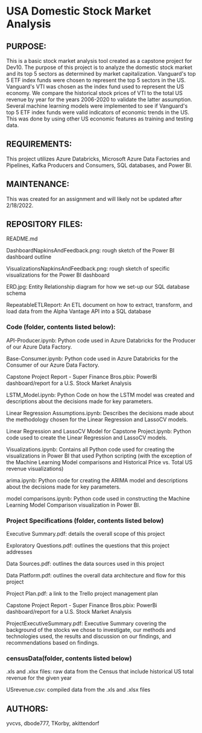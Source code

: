 # USA Domestic Stock Market Analysis 
## PURPOSE:
This is a basic stock market analysis tool created as a capstone project for Dev10. The purpose of this project is to analyze the domestic stock market and its top 5 sectors as determined by market capitalization. Vanguard's top 5 ETF index funds were chosen to represent the top 5 sectors in the US. Vanguard's VTI was chosen as the index fund used to represent the US economy. We compare the historical stock prices of VTI to the total US revenue by year for the years 2006-2020 to validate the latter assumption. Several machine learning models were implemented to see if Vanguard's top 5 ETF index funds were valid indicators of economic trends in the US. This was done by using other US economic features as training and testing data. 

## REQUIREMENTS:
This project utilizes Azure Databricks, Microsoft Azure Data Factories and Pipelines, Kafka Producers and Consumers, SQL databases, and Power BI.

## MAINTENANCE:
This was created for an assignment and will likely not be updated after 2/18/2022.

## REPOSITORY FILES:
README.md        

DashboardNapkinsAndFeedback.png: rough sketch of the Power BI dashboard outline

VisualizationsNapkinsAndFeedback.png: rough sketch of specific visualizations for the Power BI dashboard

ERD.jpg: Entity Relationship diagram for how we set-up our SQL database schema

RepeatableETLReport: An ETL document on how to extract, transform, and load data from the Alpha Vantage API into a SQL database

### Code (folder, contents listed below):
  API-Producer.ipynb: Python code used in Azure Databricks for the Producer of our Azure Data Factory.

  Base-Consumer.ipynb: Python code used in Azure Databricks for the Consumer of our Azure Data Factory.

  Capstone Project Report - Super Finance Bros.pbix: PowerBi dashboard/report for a U.S. Stock Market Analysis

  LSTM_Model.ipynb: Python Code on how the LSTM model was created and descriptions about the decisions made for key parameters.

  Linear Regression Assumptions.ipynb: Describes the decisions made about the methodology chosen for the Linear Regression and LassoCV models.

  Linear Regression and LassoCV Model for Capstone Project.ipynb: Python code used to create the Linear Regression and LassoCV models. 

  Visualizations.ipynb: Contains all Python code used for creating the visualizations in Power BI that used Python scripting (with the exception of the Machine Learning Model comparisons and Historical Price vs. Total US revenue visualizations)

  arima.ipynb: Python code for creating the ARIMA model and descriptions about the decisions made for key parameters.

  model comparisons.ipynb: Python code used in constructing the Machine Learning Model Comparison visualization in Power BI.

### Project Specifications (folder, contents listed below)

  Executive Summary.pdf: details the overall scope of this project

  Exploratory Questions.pdf: outlines the questions that this project addresses

  Data Sources.pdf: outlines the data sources used in this project

  Data Platform.pdf: outlines the overall data architecture and flow for this project

  Project Plan.pdf: a link to the Trello project management plan
  
  Capstone Project Report - Super Finance Bros.pbix: PowerBi dashboard/report for a U.S. Stock Market Analysis
  
  ProjectExecutiveSummary.pdf: Executive Summary covering the background of the stocks we chose to investigate, our methods and technologies used, 
  the results and discussion on our findings, and recommendations based on findings.

### censusData(folder, contents listed below)

  .xls and .xlsx files: raw data from the Census that include historical US total revenue for the given year

  USrevenue.csv: compiled data from the .xls and .xlsx files

## AUTHORS:
yvcvs, dbode777, TKorby, akittendorf
